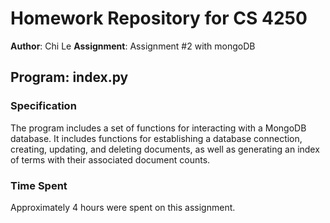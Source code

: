 # Homework Repository for CS 4250

**Author**: Chi Le
**Assignment**: Assignment #2 with mongoDB

## Program: index.py

### Specification
The program includes a set of functions for interacting with a MongoDB database.
It includes functions for establishing a database connection, creating, updating, and deleting documents,
as well as generating an index of terms with their associated document counts.

### Time Spent
Approximately 4 hours were spent on this assignment.
